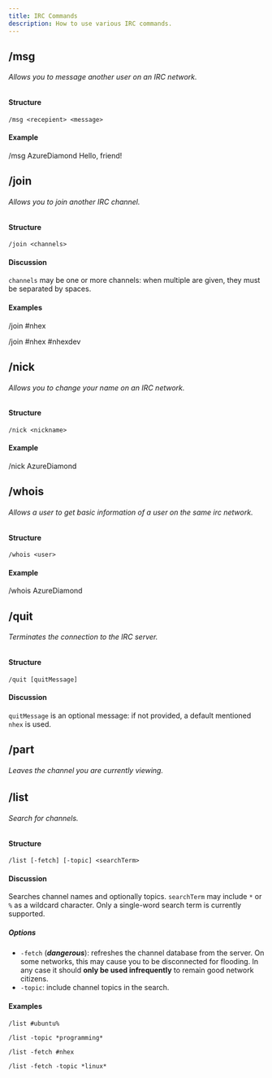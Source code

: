 ```yaml
---
title: IRC Commands
description: How to use various IRC commands.
---
```

## /msg
###### Allows you to message another user on an IRC network.
#### Structure
`/msg <recepient> <message>`
#### Example
/msg AzureDiamond Hello, friend!

## /join
###### Allows you to join another IRC channel.
#### Structure
`/join <channels> `
#### Discussion
`channels` may be one or more channels: when multiple are given, they must be separated by spaces.
#### Examples
/join #nhex

/join #nhex #nhexdev

## /nick
###### Allows you to change your name on an IRC network.
#### Structure
`/nick <nickname>`
#### Example
/nick AzureDiamond

## /whois
###### Allows a user to get basic information of a user on the same irc network.
#### Structure
`/whois <user>`
#### Example
/whois AzureDiamond

## /quit
###### Terminates the connection to the IRC server.
#### Structure
`/quit [quitMessage]`
#### Discussion
`quitMessage` is an optional message: if not provided, a default mentioned `nhex` is used.

## /part
###### Leaves the channel you are currently viewing.

## /list
###### Search for channels.
#### Structure
`/list [-fetch] [-topic] <searchTerm>`
#### Discussion
Searches channel names and optionally topics. `searchTerm` may include `*` or `%` as a wildcard character. Only a single-word search term is currently supported.
##### Options
* `-fetch` (_**dangerous**_): refreshes the channel database from the server. On some networks, this may cause you to be disconnected for flooding. In any case it should **only be used infrequently** to remain good network citizens.
* `-topic`: include channel topics in the search.
#### Examples
```
/list #ubuntu%
```
```
/list -topic *programming*
```
```
/list -fetch #nhex
```
```
/list -fetch -topic *linux*
```
